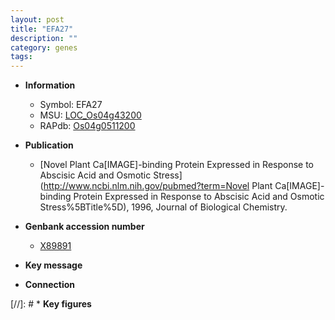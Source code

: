 ```yaml
---
layout: post
title: "EFA27"
description: ""
category: genes
tags: 
---
```


* **Information**  
    + Symbol: EFA27  
    + MSU: [LOC_Os04g43200](http://rice.plantbiology.msu.edu/cgi-bin/ORF_infopage.cgi?orf=LOC_Os04g43200)  
    + RAPdb: [Os04g0511200](http://rapdb.dna.affrc.go.jp/viewer/gbrowse_details/irgsp1?name=Os04g0511200)  

* **Publication**  
    + [Novel Plant Ca[IMAGE]-binding Protein Expressed in Response to Abscisic Acid and Osmotic Stress](http://www.ncbi.nlm.nih.gov/pubmed?term=Novel Plant Ca[IMAGE]-binding Protein Expressed in Response to Abscisic Acid and Osmotic Stress%5BTitle%5D), 1996, Journal of Biological Chemistry.

* **Genbank accession number**  
    + [X89891](http://www.ncbi.nlm.nih.gov/nuccore/X89891)

* **Key message**  

* **Connection**  

[//]: # * **Key figures**  


